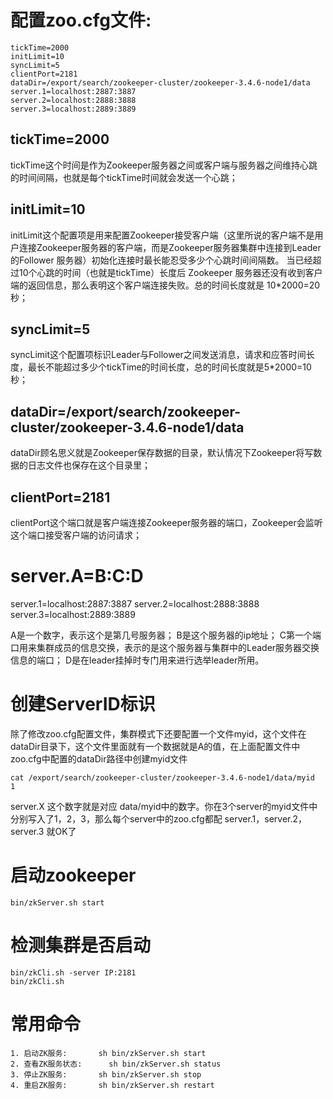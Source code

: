 # 配置zoo.cfg文件:
```
tickTime=2000
initLimit=10
syncLimit=5
clientPort=2181
dataDir=/export/search/zookeeper-cluster/zookeeper-3.4.6-node1/data
server.1=localhost:2887:3887
server.2=localhost:2888:3888
server.3=localhost:2889:3889
```

## tickTime=2000
tickTime这个时间是作为Zookeeper服务器之间或客户端与服务器之间维持心跳的时间间隔，也就是每个tickTime时间就会发送一个心跳；

## initLimit=10
initLimit这个配置项是用来配置Zookeeper接受客户端（这里所说的客户端不是用户连接Zookeeper服务器的客户端，而是Zookeeper服务器集群中连接到Leader的Follower 服务器）初始化连接时最长能忍受多少个心跳时间间隔数。
当已经超过10个心跳的时间（也就是tickTime）长度后 Zookeeper 服务器还没有收到客户端的返回信息，那么表明这个客户端连接失败。总的时间长度就是 10*2000=20 秒；

## syncLimit=5
syncLimit这个配置项标识Leader与Follower之间发送消息，请求和应答时间长度，最长不能超过多少个tickTime的时间长度，总的时间长度就是5*2000=10秒；

## dataDir=/export/search/zookeeper-cluster/zookeeper-3.4.6-node1/data
dataDir顾名思义就是Zookeeper保存数据的目录，默认情况下Zookeeper将写数据的日志文件也保存在这个目录里；

## clientPort=2181
clientPort这个端口就是客户端连接Zookeeper服务器的端口，Zookeeper会监听这个端口接受客户端的访问请求；

# server.A=B:C:D
server.1=localhost:2887:3887
server.2=localhost:2888:3888
server.3=localhost:2889:3889

A是一个数字，表示这个是第几号服务器；
B是这个服务器的ip地址；
C第一个端口用来集群成员的信息交换，表示的是这个服务器与集群中的Leader服务器交换信息的端口；
D是在leader挂掉时专门用来进行选举leader所用。


# 创建ServerID标识
除了修改zoo.cfg配置文件，集群模式下还要配置一个文件myid，这个文件在dataDir目录下，这个文件里面就有一个数据就是A的值，在上面配置文件中zoo.cfg中配置的dataDir路径中创建myid文件
```
cat /export/search/zookeeper-cluster/zookeeper-3.4.6-node1/data/myid
1
```
server.X 这个数字就是对应 data/myid中的数字。你在3个server的myid文件中分别写入了1，2，3，那么每个server中的zoo.cfg都配 server.1，server.2，server.3 就OK了

# 启动zookeeper
```
bin/zkServer.sh start  
```

# 检测集群是否启动
```
bin/zkCli.sh -server IP:2181 
bin/zkCli.sh  
```
# 常用命令
```
1. 启动ZK服务:       sh bin/zkServer.sh start
2. 查看ZK服务状态: 	  sh bin/zkServer.sh status
3. 停止ZK服务:       sh bin/zkServer.sh stop
4. 重启ZK服务:       sh bin/zkServer.sh restart
```
